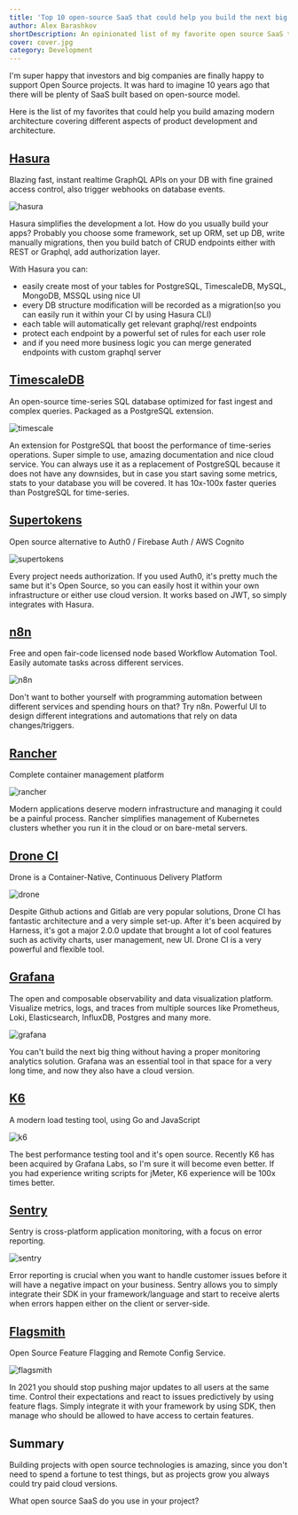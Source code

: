 ```yaml
---
title: 'Top 10 open-source SaaS that could help you build the next big thing '
author: Alex Barashkov
shortDescription: An opinionated list of my favorite open source SaaS tools we use in Pixel Point to build projects
cover: cover.jpg
category: Development
---
```


I'm super happy that investors and big companies are finally happy to support Open Source projects. It was hard to imagine 10 years ago that there will be plenty of SaaS built based on open-source model.

Here is the list of my favorites that could help you build amazing modern architecture covering different aspects of product development and architecture.

## [Hasura](https://github.com/hasura/graphql-engine)

Blazing fast, instant realtime GraphQL APIs on your DB with fine grained access control, also trigger webhooks on database events.

![hasura](hasura.png)

Hasura simplifies the development a lot. How do you usually build your apps? Probably you choose some framework, set up ORM, set up DB, write manually migrations, then you build batch of CRUD endpoints either with REST or Graphql, add authorization layer.

With Hasura you can:

- easily create most of your tables for PostgreSQL, TimescaleDB, MySQL, MongoDB, MSSQL using nice UI
- every DB structure modification will be recorded as a migration(so you can easily run it within your CI by using Hasura CLI)
- each table will automatically get relevant graphql/rest endpoints
- protect each endpoint by a powerful set of rules for each user role
- and if you need more business logic you can merge generated endpoints with custom graphql server

## [TimescaleDB](https://github.com/timescale/timescaledb)

An open-source time-series SQL database optimized for fast ingest and complex queries. Packaged as a PostgreSQL extension.

![timescale](timescale.png)

An extension for PostgreSQL that boost the performance of time-series operations. Super simple to use, amazing documentation and nice cloud service. You can always use it as a replacement of PostgreSQL because it does not have any downsides, but in case you start saving some metrics, stats to your database you will be covered. It has 10x-100x faster queries than PostgreSQL for time-series.

## [Supertokens](https://github.com/supertokens/supertokens-core)

Open source alternative to Auth0 / Firebase Auth / AWS Cognito

![supertokens](supertokens.png)

Every project needs authorization. If you used Auth0, it's pretty much the same but it's Open Source, so you can easily host it within your own infrastructure or either use cloud version. It works based on JWT, so simply integrates with Hasura.

## [n8n](https://github.com/n8n-io/n8n)

Free and open fair-code licensed node based Workflow Automation Tool. Easily automate tasks across different services.

![n8n](n8n.png)

Don't want to bother yourself with programming automation between different services and spending hours on that? Try n8n. Powerful UI to design different integrations and automations that rely on data changes/triggers.

## [Rancher](https://github.com/rancher/rancher)

Complete container management platform

![rancher](rancher.png)

Modern applications deserve modern infrastructure and managing it could be a painful process. Rancher simplifies management of Kubernetes clusters whether you run it in the cloud or on bare-metal servers.

## [Drone CI](https://github.com/harness/drone)

Drone is a Container-Native, Continuous Delivery Platform

![drone](drone.png)

Despite Github actions and Gitlab are very popular solutions, Drone CI has fantastic architecture and a very simple set-up. After it's been acquired by Harness, it's got a major 2.0.0 update that brought a lot of cool features such as activity charts, user management, new UI. Drone CI is a very powerful and flexible tool.

## [Grafana](https://github.com/grafana/grafana)

The open and composable observability and data visualization platform. Visualize metrics, logs, and traces from multiple sources like Prometheus, Loki, Elasticsearch, InfluxDB, Postgres and many more.

![grafana](grafana.png)

You can't build the next big thing without having a proper monitoring analytics solution. Grafana was an essential tool in that space for a very long time, and now they also have a cloud version.

## [K6](https://github.com/grafana/k6)

A modern load testing tool, using Go and JavaScript

![k6](k6.png)

The best performance testing tool and it's open source. Recently K6 has been acquired by Grafana Labs, so I'm sure it will become even better. If you had experience writing scripts for jMeter, K6 experience will be 100x times better.

## [Sentry](https://github.com/getsentry/sentry)

Sentry is cross-platform application monitoring, with a focus on error reporting.

![sentry](sentry.png)

Error reporting is crucial when you want to handle customer issues before it will have a negative impact on your business. Sentry allows you to simply integrate their SDK in your framework/language and start to receive alerts when errors happen either on the client or server-side.

## [Flagsmith](https://github.com/Flagsmith/flagsmith)

Open Source Feature Flagging and Remote Config Service.

![flagsmith](flagsmith.png)

In 2021 you should stop pushing major updates to all users at the same time. Control their expectations and react to issues predictively by using feature flags. Simply integrate it with your framework by using SDK, then manage who should be allowed to have access to certain features.

## Summary

Building projects with open source technologies is amazing, since you don't need to spend a fortune to test things, but as projects grow you always could try paid cloud versions.

What open source SaaS do you use in your project?
